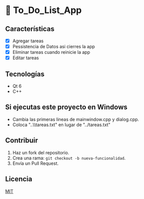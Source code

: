 # 🚀 To_Do_List_App  

##

## Características  
- [x] Agregar tareas  
- [x] Pessistencia de Datos asi cierres la app
- [x] Eliminar tareas cuando reinicie la app
- [x] Editar tareas  
##
## Tecnologías  
- Qt 6  
- C++  
##
## Si ejecutas este proyecto en Windows
- Cambia las primeras lineas de mainwindow.cpp y dialog.cpp.
- Coloca "..\\\tareas.txt" en lugar de "../tareas.txt"
##
## Contribuir  
1. Haz un fork del repositorio.  
2. Crea una rama: `git checkout -b nueva-funcionalidad`.  
3. Envía un Pull Request.  
##
## Licencia  
[MIT](LICENSE)

